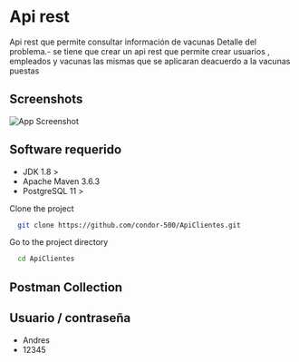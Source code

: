 # Api rest 
Api rest que permite consultar información de vacunas 
Detalle del problema.- se tiene que crear un api rest que permite crear usuarios , empleados y vacunas las mismas que se aplicaran deacuerdo a la vacunas puestas

## Screenshots  
![App Screenshot](https://raw.githubusercontent.com/condor-500/ApiRestVacunas/main/image/image.png)  


## Software requerido
- JDK 1.8 >
- Apache Maven 3.6.3
- PostgreSQL 11 >

Clone the project  
```bash  
  git clone https://github.com/condor-500/ApiClientes.git
```
Go to the project directory 
```bash  
  cd ApiClientes
```

## Postman Collection



## Usuario / contraseña
- Andres
- 12345
